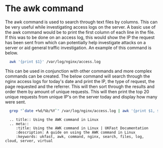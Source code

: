 # The awk command

The awk command is used to search through text files by columns. This can be very useful while investigating access logs on the server. A basic use of the awk command would be to print the first column of each line in the file. If this was to be done on an access log, this would show the IP the request has been sent from which can potentially help investigate attacks on a server or aid general traffic investigation. An example of this command is below.

```bash
  awk '{print $1}' /var/log/nginx/access.log
```

This can be used in conjunction with other commands and more complex commands can be created. The below command will search through the nginx access logs for today's date and print the IP, the type of request, the page requested and the referrer. This will then sort through the results and order them by amount of unique requests. This will then print the top 20 unique requests from unique IP's on the server today and display how many were sent.

```bash
  grep "`date +%d/%b/%Y`" /var/log/nginx/access.log | awk '{print $1, $6, $7, $11}' | sort | uniq -c | sort -gr | head -n 20
```

```eval_rst
  .. title:: Using the AWK command in Linux
  .. meta::
     :title: Using the AWK command in Linux | UKFast Documentation
     :description: A guide on using the AWK command in Linux
     :keywords: ukfast, awk, command, nginx, search, files, log, cloud, server, virtual
